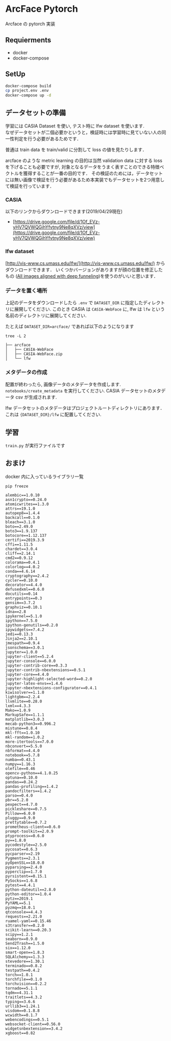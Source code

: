 # ArcFace Pytorch

Arcface の pytorch 実装

## Requierments

* docker
* docker-compose

## SetUp

```bash
docker-compose build
cp project.env .env
docker-compose up -d
```

## データセットの準備

学習には CASIA Dataset を使い, テスト時に lfw dataset を使います.  
なぜデータセットが二個必要かというと，検証時には学習時に見ていない人の同一性判定を行う必要があるためです．

普通は train data を train/valid に分割して loss の値を見たりします．

arcface のような metric learning の目的は当然 validation data に対する loss を下げることも必要ですが, 対象となるデータをうまく表すことのできる特徴ベクトルを獲得することが一番の目的です．
その検証のためには，データセットには無い画像で検証を行う必要があるため本実装でもデータセットを2つ用意して検証を行っています．

### CASIA

以下のリンクからダウンロードできます(2019/04/29現在)

* [https://drive.google.com/file/d/1Of_EVz-yHV7QVWQGihYfvtny9Ne8qXVz/view](https://drive.google.com/file/d/1Of_EVz-yHV7QVWQGihYfvtny9Ne8qXVz/view)

### lfw dataset

[http://vis-www.cs.umass.edu/lfw/](http://vis-www.cs.umass.edu/lfw/) からダウンロードできます．
いくつかバージョンがありますが顔の位置を修正したもの ([All images aligned with deep funneling](http://vis-www.cs.umass.edu/lfw/lfw-deepfunneled.tgz))を使うのがいいと思います．

### データを置く場所

上記のデータをダウンロードしたら `.env` で `DATASET_DIR` に指定したディレクトリに展開してください. このとき CASIA は `CASIA-WebFace` に, lfw は `lfw` という名前のディレクトリに展開してください.

たとえば `DATASET_DIR=arcface/` であれば以下のようになります

```
tree -L 2

├── arcface
│   ├── CASIA-WebFace
│   ├── CASIA-WebFace.zip
│   └── lfw
```

### メタデータの作成

配置が終わったら, 画像データのメタデータを作成します. `notebooks/create_metadata` を実行してください. CASIA データセットのメタデータ csv が生成されます.

lfw データセットのメタデータはプロジェクトルートディレクトリにあります．これは `{DATASET_DIR}/lfw` に配置してください.

## 学習

`train.py` が実行ファイルです

## おまけ

docker 内に入っているライブラリ一覧

```
pip freeze 

alembic==1.0.10
asn1crypto==0.24.0
atomicwrites==1.3.0
attrs==19.1.0
autopep8==1.4.4
backcall==0.1.0
bleach==3.1.0
boto==2.49.0
boto3==1.9.137
botocore==1.12.137
certifi==2019.3.9
cffi==1.11.5
chardet==3.0.4
cliff==2.14.1
cmd2==0.9.12
colorama==0.4.1
colorlog==4.0.2
conda==4.6.14
cryptography==2.4.2
cycler==0.10.0
decorator==4.4.0
defusedxml==0.6.0
docutils==0.14
entrypoints==0.3
gensim==3.7.2
graphviz==0.10.1
idna==2.8
ipykernel==5.1.0
ipython==7.5.0
ipython-genutils==0.2.0
ipywidgets==7.4.2
jedi==0.13.3
Jinja2==2.10.1
jmespath==0.9.4
jsonschema==3.0.1
jupyter==1.0.0
jupyter-client==5.2.4
jupyter-console==6.0.0
jupyter-contrib-core==0.3.3
jupyter-contrib-nbextensions==0.5.1
jupyter-core==4.4.0
jupyter-highlight-selected-word==0.2.0
jupyter-latex-envs==1.4.6
jupyter-nbextensions-configurator==0.4.1
kiwisolver==1.1.0
lightgbm==2.2.4
llvmlite==0.28.0
lxml==4.3.3
Mako==1.0.9
MarkupSafe==1.1.1
matplotlib==3.0.3
mecab-python3==0.996.2
mistune==0.8.4
mkl-fft==1.0.10
mkl-random==1.0.2
more-itertools==7.0.0
nbconvert==5.5.0
nbformat==4.4.0
notebook==5.7.8
numba==0.43.1
numpy==1.16.3
olefile==0.46
opencv-python==4.1.0.25
optuna==0.10.0
pandas==0.24.2
pandas-profiling==1.4.2
pandocfilters==1.4.2
parso==0.4.0
pbr==5.2.0
pexpect==4.7.0
pickleshare==0.7.5
Pillow==6.0.0
pluggy==0.9.0
prettytable==0.7.2
prometheus-client==0.6.0
prompt-toolkit==2.0.9
ptyprocess==0.6.0
py==1.8.0
pycodestyle==2.5.0
pycosat==0.6.3
pycparser==2.19
Pygments==2.3.1
pyOpenSSL==18.0.0
pyparsing==2.4.0
pyperclip==1.7.0
pyrsistent==0.15.1
PySocks==1.6.8
pytest==4.4.1
python-dateutil==2.8.0
python-editor==1.0.4
pytz==2019.1
PyYAML==5.1
pyzmq==18.0.1
qtconsole==4.4.3
requests==2.21.0
ruamel-yaml==0.15.46
s3transfer==0.2.0
scikit-learn==0.20.3
scipy==1.2.1
seaborn==0.9.0
Send2Trash==1.5.0
six==1.12.0
smart-open==1.8.3
SQLAlchemy==1.3.3
stevedore==1.30.1
terminado==0.8.2
testpath==0.4.2
torch==1.0.1
torchfile==0.1.0
torchvision==0.2.2
tornado==5.1.1
tqdm==4.31.1
traitlets==4.3.2
typing==3.6.6
urllib3==1.24.1
visdom==0.1.8.8
wcwidth==0.1.7
webencodings==0.5.1
websocket-client==0.56.0
widgetsnbextension==3.4.2
xgboost==0.82
```